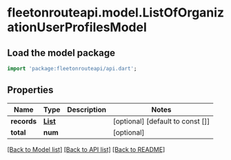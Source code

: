 # fleetonrouteapi.model.ListOfOrganizationUserProfilesModel

## Load the model package
```dart
import 'package:fleetonrouteapi/api.dart';
```

## Properties
Name | Type | Description | Notes
------------ | ------------- | ------------- | -------------
**records** | [**List<OrganizationUserProfileModel>**](OrganizationUserProfileModel.md) |  | [optional] [default to const []]
**total** | **num** |  | [optional] 

[[Back to Model list]](../README.md#documentation-for-models) [[Back to API list]](../README.md#documentation-for-api-endpoints) [[Back to README]](../README.md)


